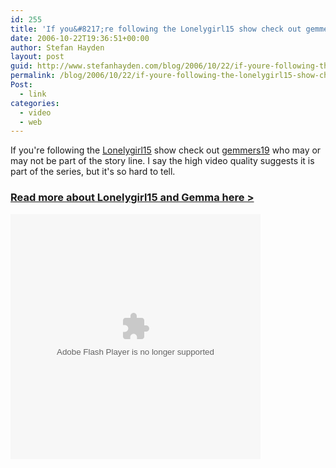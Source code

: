 ```yaml
---
id: 255
title: 'If you&#8217;re following the Lonelygirl15 show check out gemmers19 who may or may not be part of the story line.'
date: 2006-10-22T19:36:51+00:00
author: Stefan Hayden
layout: post
guid: http://www.stefanhayden.com/blog/2006/10/22/if-youre-following-the-lonelygirl15-show-check-out-gemmers19-who-may-or-may-not-be-part-of-the-story-line/
permalink: /blog/2006/10/22/if-youre-following-the-lonelygirl15-show-check-out-gemmers19-who-may-or-may-not-be-part-of-the-story-line/
Post:
  - link
categories:
  - video
  - web
---
```

<p>If you're following the <a href="http://lonelygirl15.com/">Lonelygirl15</a> show check out <a href="https://www.youtube.com/profile?user=gemmers19">gemmers19</a> who may or may not be part of the story line. I say the high video quality suggests it is part of the series, but it's so hard to tell.<!--more--></p>
<h3><a href="http://internetvideoreview.blogspot.com/">Read more about Lonelygirl15 and Gemma here ></a></h3>
<p><embed type="application/x-shockwave-flash" src="http://flash.revver.com/player/1.0/player.swf" pluginspage="http://www.macromedia.com/go/getflashplayer" scale="noScale" salign="TL" bgcolor="#ffffff" flashvars="width=400&height=392&mediaId=84554&affiliateId=0&javascriptContext=true&skinURL=http://flash.revver.com/player/1.0/skins/Default_Raster.swf&skinImgURL=http://flash.revver.com/player/1.0/skins/night_skin.png&actionBarSkinURL=http://flash.revver.com/player/1.0/skins/DefaultNavBarSkin.swf&resizeVideo=True" wmode="transparent" height="392" width="400"></embed></p>
